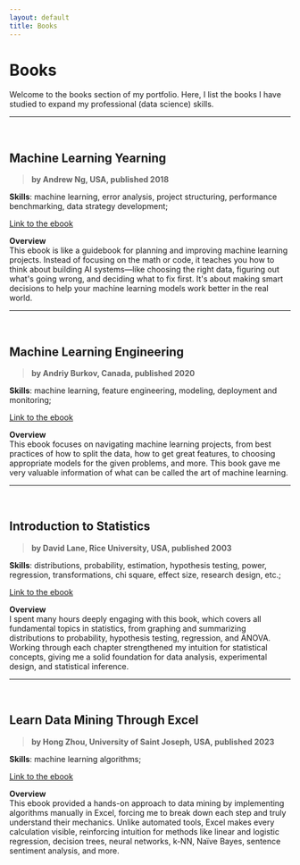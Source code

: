 ```yaml
---
layout: default
title: Books
---
```


# Books

Welcome to the books section of my portfolio. Here, I list the books I have 
studied to expand my professional (data science) skills.

---
<br>

## **Machine Learning Yearning**
> **by Andrew Ng, USA, published 2018**  

**Skills**: machine learning, error analysis, project structuring, performance
benchmarking, data strategy development;

[Link to the ebook](https://info.deeplearning.ai/machine-learning-yearning-book)

**Overview**  
This ebook is like a guidebook for planning and improving machine learning  
projects. Instead of focusing on the math or code, it teaches you how to  
think  about building AI systems—like choosing the right data, figuring out 
what's going wrong, and deciding what to fix first. It's about making smart 
decisions to help your machine learning models work better in the real world.


---
<br>

## **Machine Learning Engineering**
> **by Andriy Burkov, Canada, published 2020**  

**Skills**: machine learning, feature engineering, modeling, deployment and 
monitoring;

[Link to the ebook](https://www.mlebook.com/wiki/doku.php)

**Overview**  
This ebook focuses on navigating machine learning projects, from best practices
of how to split the data, how to get great features, to choosing appropriate 
models for the given problems, and more. This book gave me very valuable 
information of what can be called the art of machine learning. 


---
<br>

## **Introduction to Statistics**
> **by David Lane, Rice University, USA, published 2003**  

**Skills**: distributions, probability, estimation, hypothesis testing, power,
regression, transformations, chi square, effect size, research design, etc.;

[Link to the ebook](https://open.umn.edu/opentextbooks/textbooks/introduction-to-statistics)

**Overview**  
I spent many hours deeply engaging with this book, which covers all fundamental
topics in statistics, from graphing and summarizing distributions to 
probability, hypothesis testing, regression, and ANOVA. Working through each 
chapter strengthened my intuition for statistical concepts, giving me a solid 
foundation for data analysis, experimental design, and statistical inference.


---
<br>

## **Learn Data Mining Through Excel**
> **by Hong Zhou, University of Saint Joseph, USA, published 2023**  

**Skills**: machine learning algorithms;

[Link to the ebook](https://link.springer.com/book/10.1007/978-1-4842-9771-1)

**Overview**  
This ebook provided a hands-on approach to data mining by implementing 
algorithms
manually in Excel, forcing me to break down each step and truly understand their
mechanics. Unlike automated tools, Excel makes every calculation visible, 
reinforcing intuition for methods like linear and logistic regression, decision 
trees, neural networks, k-NN, Naïve Bayes, sentence sentiment analysis, and 
more. 